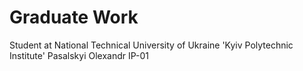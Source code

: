 # Graduate Work
Student at National Technical University of Ukraine 'Kyiv Polytechnic Institute'​ Pasalskyi Olexandr IP-01
